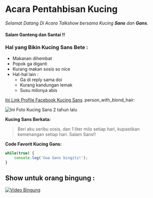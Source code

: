 # Acara Pentahbisan Kucing

_Selamat Datang Di Acara Talkshow bersama Kucing **Sans** dan **Gans**_.

#### Salam Ganteng dan Santai !!

### Hal yang Bikin Kucing Sans Bete :

- Makanan dihembat
- Popok ga diganti
- Kurang makan sosis so nice
- Hal-hal lain :
    - Ga di reply sama doi
    - Kurang kandungan lemak
    - Susu milonya abis

[Ini Link Profile Facebook Kucing Sans](https://www.facebook.com/kucing.sansuke) :person_with_blond_hair:

![Ini Foto Kucing Sans 2 tahun lalu](https://2.bp.blogspot.com/-ZmbPKBFKQ98/VvHym7araNI/AAAAAAAABY0/mRYoeN01SCc1MS1BQcwsTl5uZdShYV3hA/s1600/Capture_2016_03_23_08_30_56_652.jpg)

__Kucing Sans Berkata:__

>Beri aku seribu sosis, dan 1 liter milo setiap hari, kupastikan kemenangan setiap hari. Salam Sans!!

__Code Favorit Kucing Gans:__

```javascript
while(true) {
    console.log('Gua Gans bingitz!');
}
```

## Show untuk orang bingung :

[![Video Bingung](https://i.ytimg.com/vi/6Quy6zUvQR0/hqdefault.jpg?sqp=-oaymwEZCNACELwBSFXyq4qpAwsIARUAAIhCGAFwAQ==&rs=AOn4CLAzjvJGzl9yqPuPJZ0oN8uz8GrWDQ)](https://www.youtube.com/watch?v=6Quy6zUvQR0)






